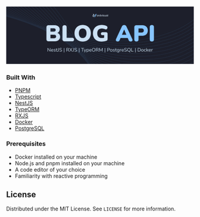 ![banner](public/display/banner.jpg)

### Built With

- [PNPM](https://pnpm.io/)
- [Typescript](https://www.typescriptlang.org/)
- [NestJS](https://nestjs.com/)
- [TypeORM](https://typeorm.io/)
- [RXJS](https://rxjs.dev/)
- [Docker](https://www.docker.com/)
- [PostgreSQL](https://www.postgresql.org/)

### Prerequisites

- Docker installed on your machine
- Node.js and pnpm installed on your machine
- A code editor of your choice
- Familiarity with reactive programming

## License

Distributed under the MIT License. See `LICENSE` for more information.

